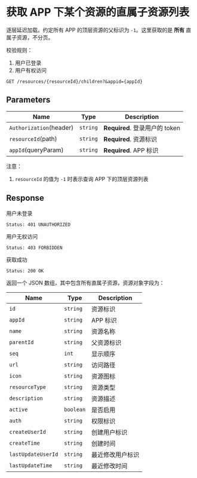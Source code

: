 # 获取 APP 下某个资源的直属子资源列表

逐层延迟加载。约定所有 APP 的顶层资源的父标识为 `-1`。这里获取的是 __所有__ 直属子资源，不分页。

校验规则：

1. 用户已登录
2. 用户有权访问

```text
GET /resources/{resourceId}/children?&appid={appId}
```

## Parameters

| Name                    | Type     | Description                          |
| ----------------------- | -------- | ------------------------------------ |
| `Authorization`(header) | `string` | **Required**. 登录用户的 token       |
| `resourceId`(path)      | `string` | **Required**. 资源标识               |
| `appId`(queryParam)     | `string` | **Required**. APP 标识               |

注意：

1. `resourceId` 的值为 `-1` 时表示查询 APP 下的顶层资源列表

## Response

用户未登录

```text
Status: 401 UNAUTHORIZED
```

用户无权访问

```text
Status: 403 FORBIDDEN
```

获取成功

```text
Status: 200 OK
```

返回一个 JSON 数组，其中包含所有直属子资源，资源对象字段为：

| Name               | Type      | Description      |
| ------------------ | --------- | ---------------- |
| `id`               | `string`  | 资源标识         |
| `appId`            | `string`  | APP 标识         |
| `name`             | `string`  | 资源名称         |
| `parentId`         | `string`  | 父资源标识       |
| `seq`              | `int`     | 显示顺序         |
| `url`              | `string`  | 访问路径         |
| `icon`             | `string`  | 资源图标         |
| `resourceType`     | `string`  | 资源类型         |
| `description`      | `string`  | 资源描述         |
| `active`           | `boolean` | 是否启用         |
| `auth`             | `string`  | 权限标识         |
| `createUserId`     | `string`  | 创建用户标识     |
| `createTime`       | `string`  | 创建时间         |
| `lastUpdateUserId` | `string`  | 最近修改用户标识 |
| `lastUpdateTime`   | `string`  | 最近修改时间     |
